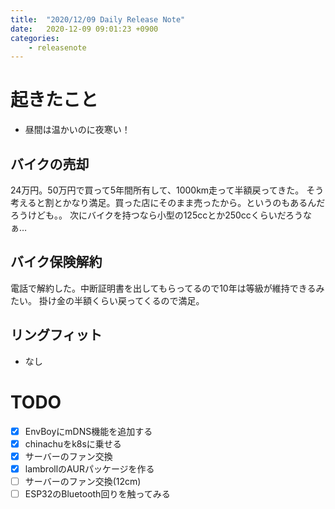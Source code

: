 ```yaml
---
title:  "2020/12/09 Daily Release Note"
date:   2020-12-09 09:01:23 +0900
categories:
    - releasenote
---
```

# 起きたこと

* 昼間は温かいのに夜寒い！

## バイクの売却

24万円。50万円で買って5年間所有して、1000km走って半額戻ってきた。
そう考えると割とかなり満足。買った店にそのまま売ったから。というのもあるんだろうけども。。
次にバイクを持つなら小型の125ccとか250ccくらいだろうなぁ…

## バイク保険解約

電話で解約した。中断証明書を出してもらってるので10年は等級が維持できるみたい。
掛け金の半額くらい戻ってくるので満足。

## 

## リングフィット

* なし

# TODO 

- [x] EnvBoyにmDNS機能を追加する
- [x] chinachuをk8sに乗せる
- [x] サーバーのファン交換
- [x] lambrollのAURパッケージを作る
- [ ] サーバーのファン交換(12cm)
- [ ] ESP32のBluetooth回りを触ってみる

